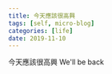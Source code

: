 ```yaml
---
title: 今天應該很高興
tags: [self, micro-blog]
categories: [life]
date: 2019-11-10
---
```

今天應該很高興
We'll be back
